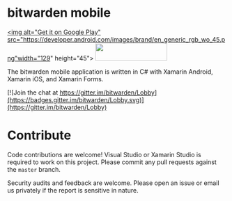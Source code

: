 # bitwarden mobile

<a href="https://play.google.com/store/apps/details?id=com.x8bit.bitwarden" target="_blank"><img alt="Get it on Google Play" src="https://developer.android.com/images/brand/en_generic_rgb_wo_45.png"width="129" height="45"></a> <a href="https://itunes.apple.com/us/app/bitwarden-free-password-manager/id1137397744?mt=8" target="_blank"><img src="https://linkmaker.itunes.apple.com/images/badges/en-us/badge_appstore-lrg.svg" width="165" height="40"></a>

The bitwarden mobile application is written in C# with Xamarin Android, Xamarin iOS, and Xamarin Forms.

[![Join the chat at https://gitter.im/bitwarden/Lobby](https://badges.gitter.im/bitwarden/Lobby.svg)](https://gitter.im/bitwarden/Lobby)

# Contribute

Code contributions are welcome! Visual Studio or Xamarin Studio is required to work on this project. Please commit any pull requests against the `master` branch.

Security audits and feedback are welcome. Please open an issue or email us privately if the report is sensitive in nature.
